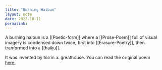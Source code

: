 ```yaml
---
title: "Burning Haibun"
layout: note
date: 2022-10-11
permalink:
---
```


A burning haibun is a [[Poetic-form]] where a [[Prose-Poem]] full of visual imagery is condensed down twice, first into
[[Erasure-Poetry]], then tranformed into a [[haiku]]. 

It was invented by torrin a. greathouse. You can read the original poem [here. ](https://www.frontierpoetry.com/2017/06/16/poetry-burning-haibun-torrin-greathouse/) 